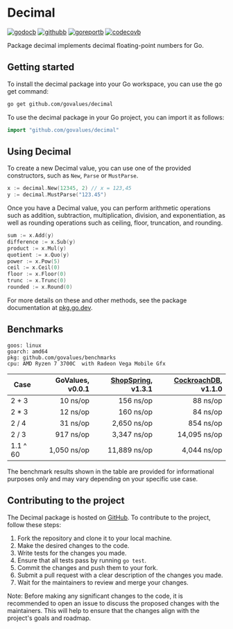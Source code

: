 # Decimal

[![godocb]][godoc]
[![githubb]][github]
[![goreportb]][goreport]
[![codecovb]][codecov]

Package decimal implements decimal floating-point numbers for Go.

## Getting started

To install the decimal package into your Go workspace, you can use the go get command:

```bash
go get github.com/govalues/decimal
```

To use the decimal package in your Go project, you can import it as follows:

```go
import "github.com/govalues/decimal"
```

## Using Decimal

To create a new Decimal value, you can use one of the provided constructors,
such as `New`, `Parse` or `MustParse`.

```go
x := decimal.New(12345, 2) // x = 123,45
y := decimal.MustParse("123.45")
```

Once you have a Decimal value, you can perform arithmetic operations such as
addition, subtraction, multiplication, division, and exponentiation, as well
as rounding operations such as ceiling, floor, truncation, and rounding.

```go
sum := x.Add(y)
difference := x.Sub(y)
product := x.Mul(y)
quotient := x.Quo(y)
power := x.Pow(5)
ceil := x.Ceil(0)
floor := x.Floor(0)
trunc := x.Trunc(0)
rounded := x.Round(0)
```

For more details on these and other methods, see the package documentation
at [pkg.go.dev](https://pkg.go.dev/github.com/govalues/decimal).

## Benchmarks

```text
goos: linux
goarch: amd64
pkg: github.com/govalues/benchmarks
cpu: AMD Ryzen 7 3700C  with Radeon Vega Mobile Gfx 
```

| Case     | GoValues, v0.0.1 | [ShopSpring](https://pkg.go.dev/github.com/shopspring/decimal), v1.3.1 | [CockroachDB](https://pkg.go.dev/github.com/cockroachdb/apd), v1.1.0 |
| -------- | ---------------: | -----------------: | ------------------: |
| 2 + 3    |         10 ns/op |          156 ns/op |            88 ns/op |
| 2 * 3    |         12 ns/op |          160 ns/op |            84 ns/op |
| 2 / 4    |         31 ns/op |        2,650 ns/op |           854 ns/op |
| 2 / 3    |        917 ns/op |        3,347 ns/op |        14,095 ns/op |
| 1.1 ^ 60 |      1,050 ns/op |       11,889 ns/op |         4,044 ns/op |

The benchmark results shown in the table are provided for informational purposes only and may vary depending on your specific use case.

## Contributing to the project

The Decimal package is hosted on [GitHub](https://github.com/govalues/decimal).
To contribute to the project, follow these steps:

 1. Fork the repository and clone it to your local machine.
 1. Make the desired changes to the code.
 1. Write tests for the changes you made.
 1. Ensure that all tests pass by running `go test`.
 1. Commit the changes and push them to your fork.
 1. Submit a pull request with a clear description of the changes you made.
 1. Wait for the maintainers to review and merge your changes.

Note: Before making any significant changes to the code, it is recommended to open an issue to discuss the proposed changes with the maintainers. This will help to ensure that the changes align with the project's goals and roadmap.

[godoc]: https://pkg.go.dev/github.com/govalues/decimal?tab=doc
[godocb]: https://img.shields.io/badge/go.dev-reference-blue
[goreport]: https://goreportcard.com/report/github.com/govalues/decimal
[goreportb]: https://goreportcard.com/badge/github.com/govalues/decimal
[github]: https://github.com/govalues/decimal/actions/workflows/go.yml
[githubb]: https://github.com/govalues/decimal/actions/workflows/go.yml/badge.svg
[codecovb]: https://codecov.io/gh/govalues/decimal/branch/main/graph/badge.svg?token=S8UVMYI9RC
[codecov]: https://codecov.io/gh/govalues/decimal
